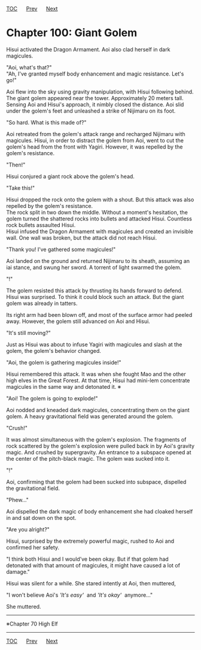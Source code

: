 [TOC](../readme.md)&nbsp;&nbsp;&nbsp;&nbsp;&nbsp;&nbsp;[Prev](section_0014.md)&nbsp;&nbsp;&nbsp;&nbsp;&nbsp;&nbsp;[Next](section_0016.md)



# Chapter 100: Giant Golem

Hisui activated the Dragon Armament. Aoi also clad herself in dark
magicules.  
  
"Aoi, what's that?"  
"Ah, I've granted myself body enhancement and magic resistance. Let's
go!"  
  
Aoi flew into the sky using gravity manipulation, with Hisui following
behind.  
The giant golem appeared near the tower. Approximately 20 meters tall.
Sensing Aoi and Hisui's approach, it nimbly closed the distance. Aoi
slid under the golem's feet and unleashed a strike of Nijimaru on its
foot.  
  
"So hard. What is this made of?"  
  
Aoi retreated from the golem's attack range and recharged Nijimaru with
magicules. Hisui, in order to distract the golem from Aoi, went to cut
the golem's head from the front with Yagiri. However, it was repelled by
the golem's resistance.  
  
"Then!"  
  
Hisui conjured a giant rock above the golem's head.  
  
"Take this!"  
  
Hisui dropped the rock onto the golem with a shout. But this attack was
also repelled by the golem's resistance.  
The rock split in two down the middle. Without a moment's hesitation,
the golem turned the shattered rocks into bullets and attacked Hisui.
Countless rock bullets assaulted Hisui.  
Hisui infused the Dragon Armament with magicules and created an
invisible wall. One wall was broken, but the attack did not reach
Hisui.  
  
"Thank you! I’ve gathered some magicules!"  
  
Aoi landed on the ground and returned Nijimaru to its sheath, assuming
an iai stance, and swung her sword. A torrent of light swarmed the
golem.  
  
"!"  
  
The golem resisted this attack by thrusting its hands forward to defend.
Hisui was surprised. To think it could block such an attack. But the
giant golem was already in tatters.  
  
Its right arm had been blown off, and most of the surface armor had
peeled away. However, the golem still advanced on Aoi and Hisui.  
  
"It's still moving?"  
  
Just as Hisui was about to infuse Yagiri with magicules and slash at the
golem, the golem's behavior changed.  
  
"Aoi, the golem is gathering magicules inside!"  
  
Hisui remembered this attack. It was when she fought Mao and the other
high elves in the Great Forest. At that time, Hisui had mini-lem
concentrate magicules in the same way and detonated it. ※  
  
"Aoi! The golem is going to explode!"  
  
Aoi nodded and kneaded dark magicules, concentrating them on the giant
golem. A heavy gravitational field was generated around the golem.  
  
"Crush!"  
  
It was almost simultaneous with the golem's explosion. The fragments of
rock scattered by the golem's explosion were pulled back in by Aoi's
gravity magic. And crushed by supergravity. An entrance to a subspace
opened at the center of the pitch-black magic. The golem was sucked into
it.  
  
"!"  
  
Aoi, confirming that the golem had been sucked into subspace, dispelled
the gravitational field.  
  
"Phew..."  
  
Aoi dispelled the dark magic of body enhancement she had cloaked herself
in and sat down on the spot.  
  
"Are you alright?"  
  
Hisui, surprised by the extremely powerful magic, rushed to Aoi and
confirmed her safety.  
  
"I think both Hisui and I would’ve been okay. But if that golem had
detonated with that amount of magicules, it might have caused a lot of
damage."  
  
Hisui was silent for a while. She stared intently at Aoi, then
muttered,  
  
"I won't believe Aoi's *'It's easy'*  and *'It's okay'*  anymore..."  
  
She muttered.  
  
  

------------------------------------------------------------------------

  
※Chapter 70 High Elf  
  
  
  


---
[TOC](../readme.md)&nbsp;&nbsp;&nbsp;&nbsp;&nbsp;&nbsp;[Prev](section_0014.md)&nbsp;&nbsp;&nbsp;&nbsp;&nbsp;&nbsp;[Next](section_0016.md)

